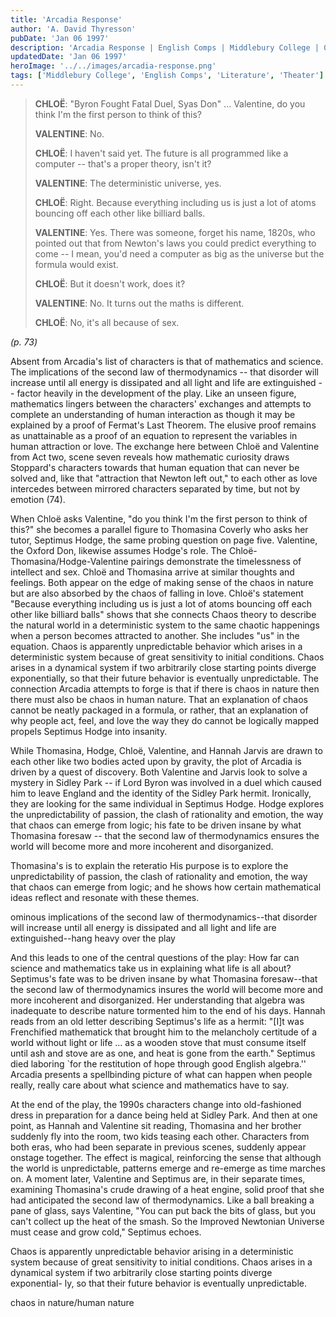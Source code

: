 ```yaml
---
title: 'Arcadia Response'
author: 'A. David Thyresson'
pubDate: 'Jan 06 1997'
description: 'Arcadia Response | English Comps | Middlebury College | 06 January 1997'
updatedDate: 'Jan 06 1997'
heroImage: '../../images/arcadia-response.png'
tags: ['Middlebury College', 'English Comps', 'Literature', 'Theater']
---
```


> **CHLOË**: "Byron Fought Fatal Duel, Syas Don" ... Valentine, do you think I'm the first person to think of this?
>
> **VALENTINE**: No.
>
> **CHLOË**: I haven't said yet. The future is all programmed like a computer -- that's a proper theory, isn't it?
>
> **VALENTINE**: The deterministic universe, yes.
>
> **CHLOË**: Right. Because everything including us is just a lot of atoms bouncing off each other like billiard balls.
>
> **VALENTINE**: Yes. There was someone, forget his name, 1820s, who pointed out that from Newton's laws you could predict everything to come -- I mean, you'd need a computer as big as the universe but the formula would exist.
>
> **CHLOË**: But it doesn't work, does it?
>
> **VALENTINE**: No. It turns out the maths is different.
>
> **CHLOË**: No, it's all because of sex.

<cite>(p. 73)</cite>

Absent from Arcadia's list of characters is that of mathematics and science. The implications of the second law of thermodynamics -- that disorder will increase until all energy is dissipated and all light and life are extinguished -- factor heavily in the development of the play. Like an unseen figure, mathematics lingers between the characters' exchanges and attempts to complete an understanding of human interaction as though it may be explained by a proof of Fermat's Last Theorem. The elusive proof remains as unattainable as a proof of an equation to represent the variables in human attraction or love. The exchange here between Chloë and Valentine from Act two, scene seven reveals how mathematic curiosity draws Stoppard's characters towards that human equation that can never be solved and, like that "attraction that Newton left out," to each other as love intercedes between mirrored characters separated by time, but not by emotion (74).

When Chloë asks Valentine, "do you think I'm the first person to think of this?" she becomes a parallel figure to Thomasina Coverly who asks her tutor, Septimus Hodge, the same probing question on page five. Valentine, the Oxford Don, likewise assumes Hodge's role. The Chloë-Thomasina/Hodge-Valentine pairings demonstrate the timelessness of intellect and sex. Chloë and Thomasina arrive at similar thoughts and feelings. Both appear on the edge of making sense of the chaos in nature but are also absorbed by the chaos of falling in love. Chloë's statement "Because everything including us is just a lot of atoms bouncing off each other like billiard balls" shows that she connects Chaos theory to describe the natural world in a deterministic system to the same chaotic happenings when a person becomes attracted to another. She includes "us" in the equation. Chaos is apparently unpredictable behavior which arises in a deterministic system because of great sensitivity to initial conditions. Chaos arises in a dynamical system if two arbitrarily close starting points diverge exponentially, so that their future behavior is eventually unpredictable. The connection Arcadia attempts to forge is that if there is chaos in nature then there must also be chaos in human nature. That an explanation of chaos cannot be neatly packaged in a formula, or rather, that an explanation of why people act, feel, and love the way they do cannot be logically mapped propels Septimus Hodge into insanity.

While Thomasina, Hodge, Chloë, Valentine, and Hannah Jarvis are drawn to each other like two bodies acted upon by gravity, the plot of Arcadia is driven by a quest of discovery. Both Valentine and Jarvis look to solve a mystery in Sidley Park -- if Lord Byron was involved in a duel which caused him to leave England and the identity of the Sidley Park hermit. Ironically, they are looking for the same individual in Septimus Hodge. Hodge explores the unpredictability of passion, the clash of rationality and emotion, the way that chaos can emerge from logic; his fate to be driven insane by what Thomasina foresaw -- that the second law of thermodynamics ensures the world will become more and more incoherent and disorganized.

Thomasina's is to explain the reteratio
His purpose is to explore the
unpredictability of passion, the clash of rationality and emotion, the way that chaos can emerge from logic; and he shows how certain
mathematical ideas reflect and resonate with these themes.

ominous implications of the second law of thermodynamics--that disorder will increase until all energy is dissipated and all light and life are
extinguished--hang heavy over the play

And this leads to one of the central questions of the play: How far can science and mathematics take us in explaining what life is all about?
Septimus's fate was to be driven insane by what Thomasina foresaw--that the second law of thermodynamics insures the world will become more
and more incoherent and disorganized. Her understanding that algebra was inadequate to describe nature tormented him to the end of his days.
Hannah reads from an old letter describing Septimus's life as a hermit: "[I]t was Frenchified mathematick that brought him to the melancholy
certitude of a world without light or life ... as a wooden stove that must consume itself until ash and stove are as one, and heat is gone from the
earth." Septimus died laboring `for the restitution of hope through good English algebra.'' Arcadia presents a spellbinding picture of what can
happen when people really, really care about what science and mathematics have to say.

At the end of the play, the 1990s characters change into old-fashioned dress in preparation for a dance being held at Sidley Park. And then at one
point, as Hannah and Valentine sit reading, Thomasina and her brother suddenly fly into the room, two kids teasing each other. Characters from
both eras, who had been separate in previous scenes, suddenly appear onstage together. The effect is magical, reinforcing the sense that although
the world is unpredictable, patterns emerge and re-emerge as time marches on. A moment later, Valentine and Septimus are, in their separate
times, examining Thomasina's crude drawing of a heat engine, solid proof that she had anticipated the second law of thermodynamics. Like a ball
breaking a pane of glass, says Valentine, "You can put back the bits of glass, but you can't collect up the heat of the smash. So the Improved
Newtonian Universe must cease and grow cold," Septimus echoes.

Chaos is apparently unpredictable behavior arising in a deterministic
system because of great sensitivity to initial conditions. Chaos arises in a
dynamical system if two arbitrarily close starting points diverge exponential-
ly, so that their future behavior is eventually unpredictable.

chaos in nature/human nature
